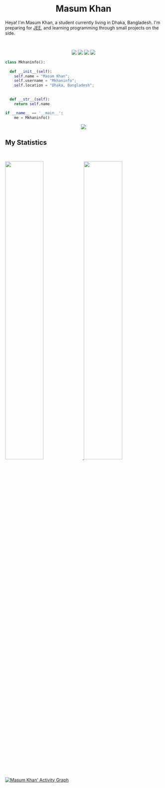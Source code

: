 <h1 align="center">
  <b>Masum Khan</b>
</h1>

Heya! I'm Masum Khan, a student currently living in Dhaka, Bangladesh. I'm preparing for 
<a href="https://en.wikipedia.org/wiki/Joint_Entrance_Examination">JEE</a>, 
and learning programming through small projects  on the side.

<br>

<p>
<div align="center">
  <img src="https://img.shields.io/badge/-HTML-c58545?style=for-the-badge&logo=html5&logoColor=c58545&labelColor=282828">
  <img src="https://img.shields.io/badge/-CSS-d1a01f?style=for-the-badge&logo=css3&logoColor=d1a01f&labelColor=282828">
  <img src="https://img.shields.io/badge/-Flutter-98b982?style=for-the-badge&logo=flutter&logoColor=98b982&labelColor=282828">
  <img src="https://img.shields.io/badge/-Dart-98b982?style=for-the-badge&logo=Dart&logoColor=98b982&labelColor=282828">
</div>
</p>

```python
class Mkhaninfo():
    
  def __init__(self):
    self.name = "Masum Khan";
    self.username = "Mkhaninfo";
    self.location = "Dhaka, Bangladesh";
   
  
  def __str__(self):
    return self.name

if __name__ == '__main__':
    me = Mkhaninfo()
```

<div align="center">
  <a href="https://open.spotify.com/user/6s6pbtefezpookh8gwnkko15v">
    <img src="https://readme-spotify-tingz.vercel.app/api/now-playing">
  </a>
</div>

<!--
<div align="center">
  <a href="https://open.spotify.com/user/6s6pbtefezpookh8gwnkko15v">
    <img src="https://spotify-readme-theta-virid.vercel.app/api?scan=true&theme=dark" width="240px">
  </a>
</div>
-->

## My Statistics

<br/>
<p align="left">
  <a href="https://Mkhaninfo.dev/">
  <img width="49.5%" src="https://github-readme-stats.vercel.app/api?username=Mkhaninfo&show_icons=true&theme=gruvbox&hide_border=true" />
    <img width="49.5%" src="https://github-readme-streak-stats.herokuapp.com/?user=Mkhaninfo&theme=gruvbox&hide_border=true" />
  </a>
</p>
<br>

[![Masum Khan' Activity Graph](https://activity-graph.herokuapp.com/graph?username=Mkhaninfo&custom_title=%20Masum's%20Contribution%20Graph&theme=gruvbox&bg_color=282828&hide_border=true&line=d1a01f&point=c58545)](https://Mkhaninfo.dev)





